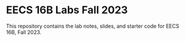# EECS 16B Labs Fall 2023

This repository contains the lab notes, slides, and starter code for EECS 16B, Fall 2023.